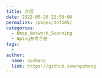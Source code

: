 ```yaml
---
title: 介绍
date: 2022-05-26 22:50:06
permalink: /pages/34f505/
categories:
  - Nmap_Network_Scanning
  - Nping参考手册
tags:
  - 
author: 
  name: opzhang
  link: https://github.com/opzhang
---
```

